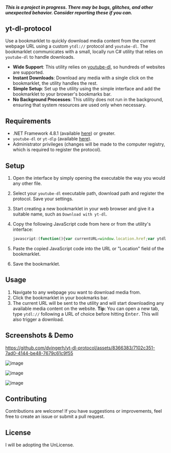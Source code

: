 ##### This is a project in progress. There may be bugs, glitches, and other unexpected behavior. Consider reporting these if you can.

## yt-dl-protocol

Use a bookmarklet to quickly download media content from the current webpage URL using a custom `ytdl://` protocol and `youtube-dl`. The bookmarklet communicates with a small, locally run C# utility that relies on `youtube-dl` to handle downloads. 

- **Wide Support**: This utility relies on [youtube-dl]([youtube-dlp](https://github.com/yt-dlp/yt-dlp)), so hundreds of websites are supported.
- **Instant Downloads**: Download any media with a single click on the bookmarklet, the utility handles the rest.
- **Simple Setup**: Set up the utility using the simple interface and add the bookmarklet to your browser's bookmarks bar.
- **No Background Processes**: This utility does not run in the background, ensuring that system resources are used only when necessary.

## Requirements
- .NET Framework 4.8.1 (available [here](https://dotnet.microsoft.com/en-us/download/dotnet-framework/thank-you/net481-offline-installer)) or greater.
- `youtube-dl` or `yt-dlp` (available [here](https://github.com/yt-dlp/yt-dlp)).
- Administrator privileges (changes will be made to the computer registry, which is required to register the protocol).

## Setup

1. Open the interface by simply opening the executable the way you would any other file.
2. Select your `youtube-dl` executable path, download path and register the protocol. Save your settings.
3. Start creating a new bookmarklet in your web browser and give it a suitable name, such as `Download with yt-dl`.
4. Copy the following JavaScript code from here or from the utility's interface:

    ```javascript
    javascript:(function(){var currentURL=window.location.href;var ytdlURL='ytdl://'+currentURL;window.open(ytdlURL,'_self');})();
    ```

5. Paste the copied JavaScript code into the URL or "Location" field of the bookmarklet.
6. Save the bookmarklet.

## Usage

1. Navigate to any webpage you want to download media from.
2. Click the bookmarklet in your bookmarks bar.
3. The current URL will be sent to the utility and will start downloading any available media content on the website.
**Tip**: You can open a new tab, type `ytdl://` following a URL of choice before hitting <kbd>Enter</kbd>. This will also trigger a download.

## Screenshots & Demo

https://github.com/dvingerh/yt-dl-protocol/assets/8366383/7102c351-7ad0-4144-be48-7679c61c9f55

![image](https://raw.githubusercontent.com/dvingerh/yt-dl-protocol/main/AppImages/1.png)

![image](https://raw.githubusercontent.com/dvingerh/yt-dl-protocol/main/AppImages/2.png)

![image](https://raw.githubusercontent.com/dvingerh/yt-dl-protocol/main/AppImages/3.png)


## Contributing

Contributions are welcome! If you have suggestions or improvements, feel free to create an issue or submit a pull request.

## License

I will be adopting the UnLicense.
